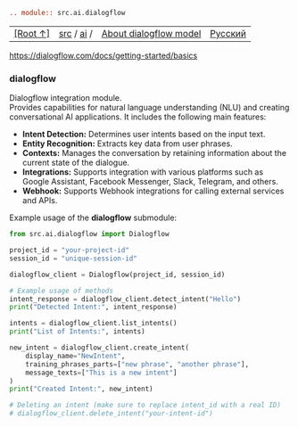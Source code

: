 ```rst
.. module:: src.ai.dialogflow
```

<TABLE >
<TR>
<TD>
<A HREF = 'https://github.com/hypo69/hypotez/blob/master/README.MD'>[Root ↑]</A>
</TD>
<TD>
<A HREF = 'https://github.com/hypo69/hypotez/blob/master/src/README.MD'>src</A> /
<A HREF = 'https://github.com/hypo69/hypotez/blob/master/src/ai/README.MD'>ai</A> /
</TD>
<TD>
<A HREF = 'https://github.com/hypo69/hypotez/blob/master/src/ai/dialogflow/about.md'>About dialogflow model</A>
</TD>
<TD>
<A HREF = 'https://github.com/hypo69/hypotez/blob/master/src/ai/dialogflow/readme.ru.md'>Русский</A>
</TD>
</TABLE>

https://dialogflow.com/docs/getting-started/basics

### **dialogflow**

Dialogflow integration module.  
Provides capabilities for natural language understanding (NLU) 
and creating conversational AI applications. It includes the following main features:

- **Intent Detection:** Determines user intents based on the input text.
- **Entity Recognition:** Extracts key data from user phrases.
- **Contexts:** Manages the conversation by retaining information about the current state of the dialogue.
- **Integrations:** Supports integration with various platforms such as Google Assistant, Facebook Messenger, Slack, Telegram, and others.
- **Webhook:** Supports Webhook integrations for calling external services and APIs.

Example usage of the **dialogflow** submodule:

```python
from src.ai.dialogflow import Dialogflow

project_id = "your-project-id"
session_id = "unique-session-id"

dialogflow_client = Dialogflow(project_id, session_id)

# Example usage of methods
intent_response = dialogflow_client.detect_intent("Hello")
print("Detected Intent:", intent_response)

intents = dialogflow_client.list_intents()
print("List of Intents:", intents)

new_intent = dialogflow_client.create_intent(
    display_name="NewIntent",
    training_phrases_parts=["new phrase", "another phrase"],
    message_texts=["This is a new intent"]
)
print("Created Intent:", new_intent)

# Deleting an intent (make sure to replace intent_id with a real ID)
# dialogflow_client.delete_intent("your-intent-id")
```
